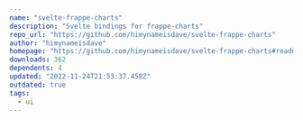 ```yaml
---
name: "svelte-frappe-charts"
description: "Svelte bindings for frappe-charts"
repo_url: "https://github.com/himynameisdave/svelte-frappe-charts"
author: "himynameisdave"
homepage: "https://github.com/himynameisdave/svelte-frappe-charts#readme"
downloads: 362
dependents: 4
updated: "2022-11-24T21:53:37.458Z"
outdated: true
tags: 
  - ui
---
```

